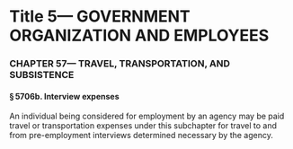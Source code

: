 
# Title 5— GOVERNMENT ORGANIZATION AND EMPLOYEES
### CHAPTER 57— TRAVEL, TRANSPORTATION, AND SUBSISTENCE
#### § 5706b. Interview expenses

An individual being considered for employment by an agency may be paid travel or transportation expenses under this subchapter for travel to and from pre-employment interviews determined necessary by the agency.
